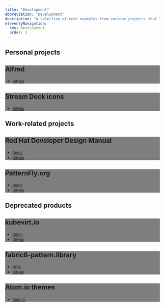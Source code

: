 ```yaml
---
title: "Development"
abbreviation: "Development"
description: "A selection of code examples from various projects that I've worked on."
eleventyNavigation:
  key: Development
  order: 3
---
```


<div class="container">
  <h2 class="display-6">Personal projects</h2>
  <div class="row row-cols-1 row-cols-lg-2 align-items-stretch gy-5 pb-5">
<!-- Alfred workflows -->
    <div class="col">
      <div class="card card-cover h-100 overflow-hidden text-white bg-dark rounded-5 shadow-lg" style="background-image: url('../img/Alfredlogo4.png');">
        <div class="d-flex flex-column h-100 p-5 pb-3 text-white" style="background: rgba(0, 0, 0, .5);">
          <h2 class="my-5 display-6 lh-1 fw-bold text-center text-white text-shadow-1">Alfred</h2>
          <ul class="d-flex list-unstyled mt-auto">
            <!-- <li class="me-auto">
              <i class="bi bi-link-45deg"></i>
              <a href="/alfred/workflows" alt="My Alfred workflows" class="card-link">
                <small>Workflows</small>
              </a>
            </li> -->
            <li>
              <i class="bi bi-github"></i>
              <a href="https://github.com/AdamJ/AdamJ.github.io/tree/main/src/pages/Alfred" target="top" alt="My Alfred workflows on GitHub" class="card-link">
                <small>GitHub</small>
              </a>
            </li>
          </ul>
        </div>
      </div>
    </div>
<!-- Streamdeck configurations -->
    <div class="col">
      <div class="card card-cover h-100 overflow-hidden text-white bg-dark rounded-5 shadow-lg" style="background-image: url('../img/streamdeck-preview.png');">
        <div class="d-flex flex-column h-100 p-5 pb-3 text-white" style="background: rgba(0, 0, 0, .5);">
          <h2 class="my-5 display-6 lh-1 fw-bold text-center text-white text-shadow-1">Stream Deck icons</h2>
          <ul class="d-flex list-unstyled mt-auto">
            <!-- <li class="me-auto">
              <i class="bi bi-link-45deg"></i>
              <a href="/streamdeck/examples" alt="My Stream Deck icon examples" class="card-link">
                <small>Examples</small>
              </a>
            </li> -->
            <li>
              <i class="bi bi-github"></i>
              <a href="https://github.com/AdamJ/stream-deck-icon-packs" target="top" alt="Streamdeck icon packs on GitHub" class="card-link">
                <small>GitHub</small>
              </a>
            </li>
          </ul>
        </div>
      </div>
    </div>
  </div>
  <h2 class="display-6">Work-related projects</h2>
  <div class="row row-cols-1 row-cols-lg-2 align-items-stretch gy-5 pb-5">
    <div class="col">
      <div class="card card-cover h-100 overflow-hidden text-white bg-dark rounded-5 shadow-lg" style="background-image: url('../img/RHDManual_Home.png');">
        <div class="d-flex flex-column h-100 p-5 pb-3 text-white" style="background: rgba(0, 0, 0, .5);">
          <h2 class="my-5 display-6 lh-1 fw-bold text-center text-shadow-1">Red Hat Developer Design Manual</h2>
          <ul class="d-flex list-unstyled mt-auto">
            <li class="me-auto">
              <i class="bi bi-link-45deg"></i>
              <a href="https://aj-design-manual.netlify.app" target="top" alt="Design Manual demo" class="card-link">
                <small>Demo</small>
              </a>
            </li>
            <li>
              <i class="bi bi-github"></i>
              <a href="https://github.com/AdamJ/design-manual" target="top" alt="Design Manual on GitHub" class="card-link">
                <small>GitHub</small>
              </a>
            </li>
          </ul>
        </div>
      </div>
    </div>
    <div class="col">
      <div class="card card-cover h-100 overflow-hidden text-white bg-dark rounded-5 shadow-lg" style="background-image: url('../img/screenshot-patternflyorg.png');">
        <div class="d-flex flex-column h-100 p-5 pb-3 text-white" style="background: rgba(0, 0, 0, .5);">
          <h2 class="my-5 display-6 lh-1 fw-bold text-center text-shadow-1">PatternFly.org</h2>
          <ul class="d-flex list-unstyled mt-auto">
            <li class="me-auto">
              <i class="bi bi-link-45deg"></i>
              <a href="https://pf4testbench.netlify.app" target="top" alt="Design Manual demo" class="card-link">
                <small>Demo</small>
              </a>
            </li>
            <li>
              <i class="bi bi-github"></i>
              <a href="https://github.com/AdamJ/pf4website" target="top" alt="Design Manual on GitHub" class="card-link">
                <small>GitHub</small>
              </a>
            </li>
          </ul>
        </div>
      </div>
    </div>
  </div>
  <h2 class="display-6">Deprecated products</h2>
  <div class="row row-cols-1 row-cols-lg-2 align-items-stretch gy-5 pb-5">
    <div class="col">
      <div class="card card-cover h-100 overflow-hidden text-white bg-dark rounded-5 shadow-lg" style="background-image: url('../img/screenshot-kubevirtio.png');">
        <div class="d-flex flex-column h-100 p-5 pb-3 text-white" style="background: rgba(0, 0, 0, .5);">
          <h2 class="my-5 display-6 lh-1 fw-bold text-center text-white text-shadow-1">kubevirt.io</h2>
          <ul class="d-flex list-unstyled mt-auto">
            <li class="me-auto">
              <i class="bi bi-link-45deg"></i>
              <a href="https://kubevirtio-site.netlify.app" target="top" alt="KubeVirt.io demo" class="card-link">
                <small>Demo</small>
              </a>
            </li>
            <li>
              <i class="bi bi-github"></i>
              <a href="https://github.com/AdamJ/design-manual" target="top" alt="KubeVirt.io on GitHub" class="card-link">
                <small>GitHub</small>
              </a>
            </li>
          </ul>
        </div>
      </div>
    </div>
    <div class="col">
      <div class="card card-cover h-100 overflow-hidden text-white bg-dark rounded-5 shadow-lg" style="background-image: url('../img/fabric8-package.png');">
        <div class="d-flex flex-column h-100 p-5 pb-3 text-white" style="background: rgba(0, 0, 0, .5);">
          <h2 class="my-5 display-6 lh-1 fw-bold text-center text-shadow-1">fabric8-pattern.library</h2>
          <ul class="d-flex list-unstyled mt-auto">
            <li class="me-auto">
              <i class="bi bi-link-45deg"></i>
              <a href="https://www.npmjs.com/package/fabric8-pattern.library" target="_blank" alt="View library on npm" class="card-link">
                <small>NPM</small>
              </a>
            </li>
            <li>
              <i class="bi bi-github"></i>
              <a href="https://github.com/AdamJ/fabric8-pattern.library" target="_blank" alt="view library on GitHub" class="card-link">
                <small>GitHub</small>
              </a>
            </li>
          </ul>
        </div>
      </div>
    </div>
    <div class="col">
      <div class="card card-cover h-100 overflow-hidden text-white bg-dark rounded-5 shadow-lg" style="background-image: url('../img/atom-pf-syntax.png');">
        <div class="d-flex flex-column h-100 p-5 pb-3 text-white" style="background: rgba(0, 0, 0, .5);">
          <h2 class="my-5 display-6 lh-1 fw-bold text-center text-shadow-1">Atom.io themes</h2>
          <ul class="d-flex list-unstyled mt-auto">
            <li class="me-auto">
              <i class="bi bi-link-45deg"></i>
              <a href="https://atom.io/users/mindreeper2420" target="_blank" alt="View themes on Atom.io" class="card-link">
                <small>Atom.io</small>
              </a>
            </li>
          </ul>
        </div>
      </div>
    </div>
  </div>
</div>
